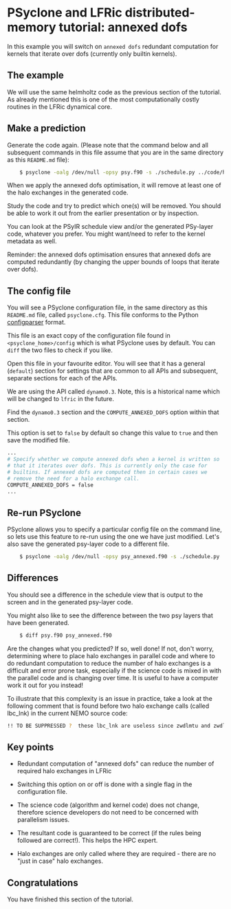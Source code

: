 # PSyclone and LFRic distributed-memory tutorial: annexed dofs #

In this example you will switch on `annexed dofs` redundant computation
for kernels that iterate over dofs (currently only builtin kernels).

## The example ##

We will use the same helmholtz code as the previous section of the
tutorial. As already mentioned this is one of the most computationally
costly routines in the LFRic dynamical core.

## Make a prediction ##

Generate the code again. (Please note that the command below and all
subsequent commands in this file assume that you are in the same
directory as this `README.md` file):

```bash
    $ psyclone -oalg /dev/null -opsy psy.f90 -s ./schedule.py ../code/helmholtz_solver_alg_mod.x90
```

When we apply the annexed dofs optimisation, it will remove at least
one of the halo exchanges in the generated code.

Study the code and try to predict which one(s) will be removed. You
should be able to work it out from the earlier presentation or by
inspection.

You can look at the PSyIR schedule view and/or the generated PSy-layer
code, whatever you prefer. You might want/need to refer to the kernel
metadata as well.

Reminder: the annexed dofs optimisation ensures that annexed dofs are
computed redundantly (by changing the upper bounds of loops that
iterate over dofs).

## The config file ##

You will see a PSyclone configuration file, in the same directory as
this `README.md` file, called `psyclone.cfg`. This file conforms to
the Python
[configparser](https://docs.python.org/3/library/configparser.html)
format.

This file is an exact copy of the configuration file found in
`<psyclone_home>/config` which is what PSyclone uses by default. You can
`diff` the two files to check if you like.

Open this file in your favourite editor. You will see that it has a
general (`default`) section for settings that are common to all APIs and
subsequent, separate sections for each of the APIs.

We are using the API called `dynamo0.3`. Note, this is a historical
name which will be changed to `lfric` in the future.

Find the `dynamo0.3` section and the `COMPUTE_ANNEXED_DOFS` option
within that section.

This option is set to `false` by default so change this value to
`true` and then save the modified file.

```bash
...
# Specify whether we compute annexed dofs when a kernel is written so
# that it iterates over dofs. This is currently only the case for
# builtins. If annexed dofs are computed then in certain cases we
# remove the need for a halo exchange call.
COMPUTE_ANNEXED_DOFS = false
...
```

## Re-run PSyclone ##

PSyclone allows you to specify a particular config file on the command
line, so lets use this feature to re-run using the one we have just
modified. Let's also save the generated psy-layer code to a different
file.

```bash
    $ psyclone -oalg /dev/null -opsy psy_annexed.f90 -s ./schedule.py ../code/helmholtz_solver_alg_mod.x90 --config psyclone.cfg
```

## Differences ##

You should see a difference in the schedule view that is output to the
screen and in the generated psy-layer code.

You might also like to see the difference between the two psy layers
that have been generated.

```bash
    $ diff psy.f90 psy_annexed.f90
```

Are the changes what you predicted? If so, well done! If not, don't
worry, determining where to place halo exchanges in parallel code and
where to do redundant computation to reduce the number of halo
exchanges is a difficult and error prone task, especially if the
science code is mixed in with the parallel code and is changing over
time. It is useful to have a computer work it out for you instead!

To illustrate that this complexity is an issue in practice, take a
look at the following comment that is found before two halo exchange
calls (called lbc_lnk) in the current NEMO source code:

```bash
!! TO BE SUPPRESSED ?  these lbc_lnk are useless since zwdlmtu and zwdlmtv are defined everywhere !
```

## Key points ##

* Redundant computation of "annexed dofs" can reduce the number of
  required halo exchanges in LFRic

* Switching this option on or off is done with a single flag in the
  configuration file.

* The science code (algorithm and kernel code) does not change,
  therefore science developers do not need to be concerned with
  parallelism issues.

* The resultant code is guaranteed to be correct (if the rules being
  followed are correct!). This helps the HPC expert.

* Halo exchanges are only called where they are required - there are
  no "just in case" halo exchanges.

## Congratulations ##

You have finished this section of the tutorial.
